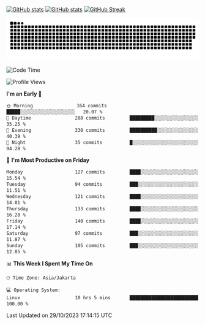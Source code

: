 [![GitHub stats](https://github-readme-stats.vercel.app/api?username=aurelioklv&card_width=500&show_icons=true&rank_icon=github&theme=solarized-dark#gh-dark-mode-only)](https://github.com/anuraghazra/github-readme-stats#gh-dark-mode-only)
[![GitHub stats](https://github-readme-stats.vercel.app/api?username=aurelioklv&card_width=500&show_icons=true&rank_icon=github&theme=buefy#gh-light-mode-only)](https://github.com/anuraghazra/github-readme-stats#gh-light-mode-only)
[![GitHub Streak](https://streak-stats.demolab.com/?user=aurelioklv&card_width=336&theme=solarized-dark)](https://git.io/streak-stats)

<picture>
  <source media="(prefers-color-scheme: dark)" srcset="https://raw.githubusercontent.com/aurelioklv/aurelioklv/snake-output/github-contribution-grid-snake-dark.svg">
  <source media="(prefers-color-scheme: light)" srcset="https://raw.githubusercontent.com/aurelioklv/aurelioklv/snake-output/github-contribution-grid-snake.svg">
  <img alt="github contribution grid snake animation" src="https://raw.githubusercontent.com/aurelioklv/aurelioklv/snake-output/github-contribution-grid-snake.svg">
</picture>

<!--START_SECTION:waka-->
![Code Time](http://img.shields.io/badge/Code%20Time-227%20hrs%2033%20mins-blue)

![Profile Views](http://img.shields.io/badge/Profile%20Views-51-blue)

**I'm an Early 🐤** 

```text
🌞 Morning                164 commits         █████░░░░░░░░░░░░░░░░░░░░   20.07 % 
🌆 Daytime                288 commits         █████████░░░░░░░░░░░░░░░░   35.25 % 
🌃 Evening                330 commits         ██████████░░░░░░░░░░░░░░░   40.39 % 
🌙 Night                  35 commits          █░░░░░░░░░░░░░░░░░░░░░░░░   04.28 % 
```
📅 **I'm Most Productive on Friday** 

```text
Monday                   127 commits         ████░░░░░░░░░░░░░░░░░░░░░   15.54 % 
Tuesday                  94 commits          ███░░░░░░░░░░░░░░░░░░░░░░   11.51 % 
Wednesday                121 commits         ████░░░░░░░░░░░░░░░░░░░░░   14.81 % 
Thursday                 133 commits         ████░░░░░░░░░░░░░░░░░░░░░   16.28 % 
Friday                   140 commits         ████░░░░░░░░░░░░░░░░░░░░░   17.14 % 
Saturday                 97 commits          ███░░░░░░░░░░░░░░░░░░░░░░   11.87 % 
Sunday                   105 commits         ███░░░░░░░░░░░░░░░░░░░░░░   12.85 % 
```


📊 **This Week I Spent My Time On** 

```text
🕑︎ Time Zone: Asia/Jakarta

💻 Operating System: 
Linux                    10 hrs 5 mins       █████████████████████████   100.00 % 
```


 Last Updated on 29/10/2023 17:14:15 UTC
<!--END_SECTION:waka-->
